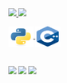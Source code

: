 <div>
  <a href="https://github.com/gus-martins">
  <img height="140em" src="https://github-readme-stats.vercel.app/api?username=gus-martins&show_icons=true&theme=react&include_all_commits=true&count_private=true&border_radius=8&hide_border=true&bg_color=2D333B"/>
  <img height="140em" src="https://github-readme-stats.vercel.app/api/top-langs/?username=gus-martins&layout=compact&langs_count=7&theme=react&border_radius=8&hide_border=true&bg_color=2D333B"/>
</div>

<div style="display: inline_block"><br>
 <img align="center" alt="React" height="40" width="50" src="https://raw.githubusercontent.com/devicons/devicon/master/icons/python/python-original.svg">
 <img align="center" alt="Spring" height="40" width="50" src="https://raw.githubusercontent.com/devicons/devicon/master/icons/cplusplus/cplusplus-original.svg">
</div>
 
#

<div> 
 <a href="https://www.linkedin.com/in/gustavo-martins-343522200/"><img src="https://img.shields.io/badge/LinkedIn-0077B5?style=for-the-badge&logo=linkedin&logoColor=white"></a>
 <a href="https://t.me/gusmrtns"><img src="https://img.shields.io/badge/Telegram-2CA5E0?style=for-the-badge&logo=telegram&logoColor=white"></a>
 <a href = "mailto:gustamartins@alu.ufc.br"><img src="https://img.shields.io/badge/Gmail-D14836?style=for-the-badge&logo=gmail&logoColor=white"></a>
</div>

 

